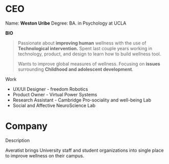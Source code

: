 # CEO

Name: **Weston Uribe**
Degree: BA. in Psychology at UCLA



**BIO**

> Passionate about **improving human** wellness with the use of **Technological intervention.** Spent last couple years working in technology, product, and design to learn how to build wellness tool.
>
> Wants to improve global measures of wellness. Focusing on **issues** surrounding **Childhood and adolescent development**.

Work

- UX/UI Designer - freedom Robotics 
- Product Owner - Virtual Power Systems
- Research Assistant - Cambridge Pro-sociality and well-being Lab
- Social and Affective NeuroScience Lab

# Company

Description

Averatist brings University staff and student organizations into single place to improve wellness on their campus.

